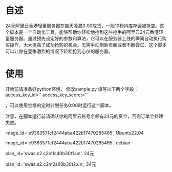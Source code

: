 # 自述
24元阿里云香港轻量服务器在每天凌晨0:00放货，一般10秒内库存会被抢空。这个脚本是一个自动化工具，能够帮助你轻松地抢到这些抢手的阿里云24元香港轻量服务器。通过预先设定好的参数和算法，它可以在服务器上线的瞬间自动执行购买操作，大大提高了成功抢购的机会。无需手动刷新页面或者不断尝试，这个脚本可以让你在竞争激烈的情况下轻松抢到心仪的服务器。

# 使用
开始前请准备好python环境，
修改sample.py 填写以下两个字段：
access_key_id=''
access_key_secret=''

，可以使用宝塔的定时计划任务0:00时运行这个脚本。


注意，在脚本运行前请确认你的阿里云账号余额有24元的资金，否则订单会处理失败。


image_id='e9363571cf2444aba422b17470285465', Ubuntu22.04

image_id='e9363571cf2444aba422b17470285465', debian

plan_id='swas.s2.c2m1s40b30t1.un', 24元

plan_id='swas.s2.c2m2s60b30t2.un', 34元
